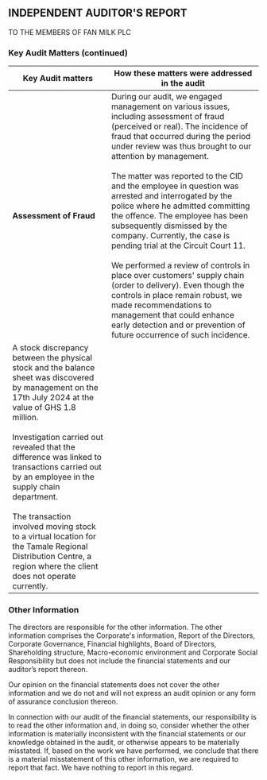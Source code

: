 ## INDEPENDENT AUDITOR'S REPORT
TO THE MEMBERS OF FAN MILK PLC

### Key Audit Matters (continued)

| Key Audit matters | How these matters were addressed in the audit |
|-------------------|-----------------------------------------------|
| **Assessment of Fraud** | During our audit, we engaged management on various issues, including assessment of fraud (perceived or real). The incidence of fraud that occurred during the period under review was thus brought to our attention by management. <br><br> The matter was reported to the CID and the employee in question was arrested and interrogated by the police where he admitted committing the offence. The employee has been subsequently dismissed by the company. Currently, the case is pending trial at the Circuit Court 11. <br><br> We performed a review of controls in place over customers' supply chain (order to delivery). Even though the controls in place remain robust, we made recommendations to management that could enhance early detection and or prevention of future occurrence of such incidence. |
| A stock discrepancy between the physical stock and the balance sheet was discovered by management on the 17th July 2024 at the value of GHS 1.8 million. <br><br> Investigation carried out revealed that the difference was linked to transactions carried out by an employee in the supply chain department. <br><br> The transaction involved moving stock to a virtual location for the Tamale Regional Distribution Centre, a region where the client does not operate currently. |

### Other Information

The directors are responsible for the other information. The other information comprises the Corporate's information, Report of the Directors, Corporate Governance, Financial highlights, Board of Directors, Shareholding structure, Macro-economic environment and Corporate Social Responsibility but does not include the financial statements and our auditor’s report thereon.

Our opinion on the financial statements does not cover the other information and we do not and will not express an audit opinion or any form of assurance conclusion thereon.

In connection with our audit of the financial statements, our responsibility is to read the other information and, in doing so, consider whether the other information is materially inconsistent with the financial statements or our knowledge obtained in the audit, or otherwise appears to be materially misstated. If, based on the work we have performed, we conclude that there is a material misstatement of this other information, we are required to report that fact. We have nothing to report in this regard.